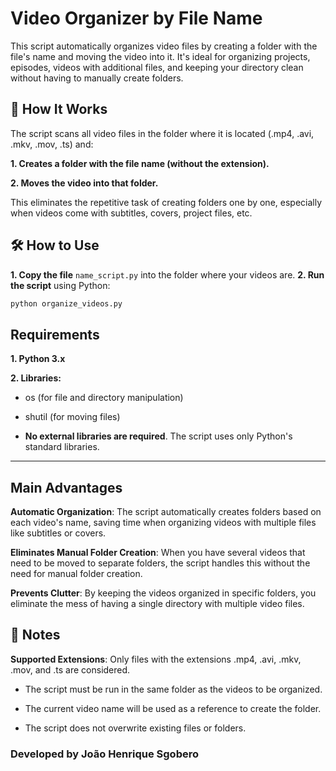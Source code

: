 # Video Organizer by File Name

This script automatically organizes video files by creating a folder with the file's name and moving the video into it. It's ideal for organizing projects, episodes, videos with additional files, and keeping your directory clean without having to manually create folders.



## 🧩 How It Works

The script scans all video files in the folder where it is located (.mp4, .avi, .mkv, .mov, .ts) and:

**1. Creates a folder with the file name (without the extension).**

**2. Moves the video into that folder.**

This eliminates the repetitive task of creating folders one by one, especially when videos come with subtitles, covers, project files, etc.


## 🛠️ How to Use

**1. Copy the file** `name_script.py` into the folder where your videos are.
**2. Run the script** using Python:

```bash
python organize_videos.py
```

## Requirements

**1. Python 3.x**

**2. Libraries:**

- os (for file and directory manipulation)

- shutil (for moving files)

- **No external libraries are required**. The script uses only Python's standard libraries.

---

## Main Advantages

**Automatic Organization**: The script automatically creates folders based on each video's name, saving time when organizing videos with multiple files like subtitles or covers.

**Eliminates Manual Folder Creation**: When you have several videos that need to be moved to separate folders, the script handles this without the need for manual folder creation.

**Prevents Clutter**: By keeping the videos organized in specific folders, you eliminate the mess of having a single directory with multiple video files.

## 📌 Notes

**Supported Extensions**: Only files with the extensions .mp4, .avi, .mkv, .mov, and .ts are considered.

- The script must be run in the same folder as the videos to be organized.

- The current video name will be used as a reference to create the folder.

- The script does not overwrite existing files or folders.

### Developed by João Henrique Sgobero